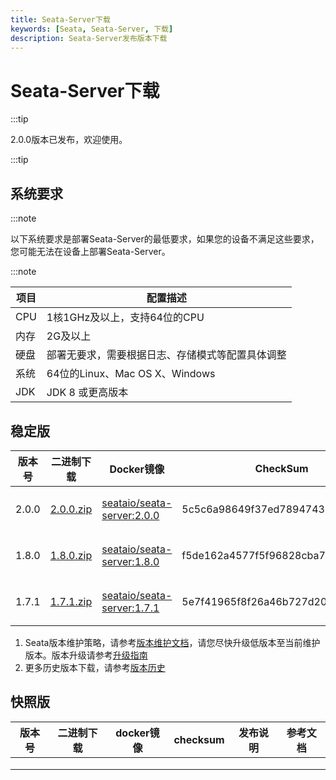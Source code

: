 ```yaml
---
title: Seata-Server下载
keywords: [Seata, Seata-Server, 下载]
description: Seata-Server发布版本下载
---
```



# Seata-Server下载

:::tip

2.0.0版本已发布，欢迎使用。

:::tip

## 系统要求

:::note

以下系统要求是部署Seata-Server的最低要求，如果您的设备不满足这些要求，您可能无法在设备上部署Seata-Server。

:::note

| 项目 | 配置描述                                         |
| ---- | ------------------------------------------------ |
| CPU  | 1核1GHz及以上，支持64位的CPU                     |
| 内存 | 2G及以上                                         |
| 硬盘 | 部署无要求，需要根据日志、存储模式等配置具体调整 |
| 系统 | 64位的Linux、Mac OS X、Windows                   |
| JDK  | JDK 8 或更高版本                                 |

## 稳定版

| 版本号 | 二进制下载                                                   | Docker镜像                                                   | CheckSum                         | 发布说明                                    | 参考文档                                      |
| ------ | ------------------------------------------------------------ | ------------------------------------------------------------ | -------------------------------- | ------------------------------------------- | --------------------------------------------- |
| 2.0.0  | [2.0.0.zip](https://github.com/seata/seata/releases/download/v2.0.0/seata-server-2.0.0.zip) | [seataio/seata-server:2.0.0](https://hub.docker.com/r/seataio/seata-server/tags?page=1&name=2.0.0) | 5c5c6a98649f37ed7894743b21bc8777 | [2.0.x 发布说明](/docs/release-notes/)      | [2.0.x 快速开始](/docs/user/quickstart/)      |
| 1.8.0  | [1.8.0.zip](https://github.com/seata/seata/releases/download/v1.8.0/seata-server-1.8.0.zip) | [seataio/seata-server:1.8.0](https://hub.docker.com/r/seataio/seata-server/tags?page=1&name=1.8.0) | f5de162a4577f5f96828cba75d912240 | [1.8.x 发布说明](/docs/v1.8/release-notes/) | [1.8.x 快速开始](/docs/v1.8/user/quickstart/) |
| 1.7.1  | [1.7.1.zip](https://github.com/seata/seata/releases/download/v1.7.1/seata-server-1.7.1.zip) | [seataio/seata-server:1.7.1](https://hub.docker.com/r/seataio/seata-server/tags?page=1&name=1.7.1) | 5e7f41965f8f26a46b727d204eef3054 | [1.7.x 发布说明](/docs/v1.7/release-notes/) | [1.7.x 快速开始](/docs/v1.7/user/quickstart/) |

1. Seata版本维护策略，请参考[版本维护文档](https://seata.io)，请您尽快升级低版本至当前维护版本。版本升级请参考[升级指南](/docs/ops/upgrade)
2. 更多历史版本下载，请参考[版本历史](../release-history/seata-server)

## 快照版

| 版本号 | 二进制下载 | docker镜像 | checksum | 发布说明 | 参考文档 |
| ---- | ---- | ---- | ---- | ---- | ---- |
|      |      |      |      |      |      |
|      |      |      |      |      |      |
|      |      |      |      |      |      |
